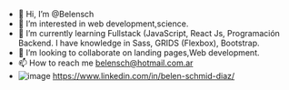 - 👋 Hi, I’m @Belensch
- 👀 I’m interested in web development,science.
- 🌱 I’m currently learning Fullstack (JavaScript, React Js, Programación Backend. I have knowledge in Sass, GRIDS (Flexbox), Bootstrap. 
- 💞️ I’m looking to collaborate on landing pages,Web development.
- 📫 How to reach me belensch@hotmail.com.ar
- ![image](https://github.com/Belensch/Belensch/assets/102038867/a23cfd4b-8369-4c8e-afa4-d8558783dc4f)
https://www.linkedin.com/in/belen-schmid-diaz/

<!---
Belensch/Belensch is a ✨ special ✨ repository because its `README.md` (this file) appears on your GitHub profile.
You can click the Preview link to take a look at your changes.
--->

